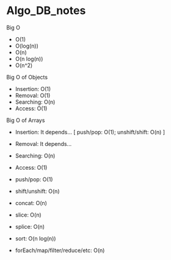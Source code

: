 # Algo_DB_notes

Big O
- O(1)
- O(log(n))
- O(n)
- O(n log(n))
- O(n^2)

Big O of Objects
- Insertion: O(1)
- Removal: O(1)
- Searching: O(n)
- Access: O(1)

Big O of Arrays
- Insertion: It depends...  [ push/pop: O(1); unshift/shift: O(n) ]
- Removal: It depends...
- Searching: O(n)
- Access: O(1)

- push/pop: O(1)
- shift/unshift: O(n)
- concat: O(n)
- slice: O(n)
- splice: O(n)
- sort: O(n log(n))
- forEach/map/filter/reduce/etc: O(n)


